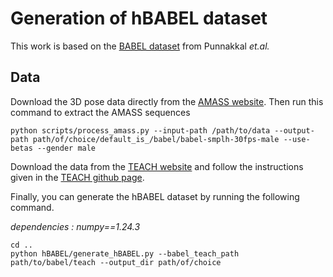 # Generation of hBABEL dataset

This work is based on the [BABEL dataset](https://babel.is.tue.mpg.de/index.html) from Punnakkal <i>et.al.</i>

## Data

Download the 3D pose data directly from the [AMASS website](https://amass.is.tue.mpg.de/). Then run this command to extract the AMASS sequences

```
python scripts/process_amass.py --input-path /path/to/data --output-path path/of/choice/default_is_/babel/babel-smplh-30fps-male --use-betas --gender male
```

Download the data from the [TEACH website](https://teach.is.tue.mpg.de/) and follow the instructions given in the [TEACH github page](https://github.com/athn-nik/teach?tab=readme-ov-file).


Finally, you can generate the hBABEL dataset by running the following command. </br>

<i>dependencies : numpy==1.24.3</i>

``` 
cd ..
python hBABEL/generate_hBABEL.py --babel_teach_path path/to/babel/teach --output_dir path/of/choice
```



